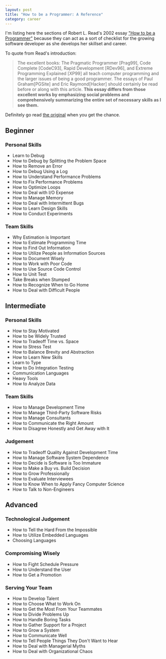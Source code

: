```yaml
---
layout: post  
title: "How to be a Programmer: A Reference"
category: career
---
```


I'm listing here the sections of Robert L. Read's 2002 essay ["How to be a Programmer"](http://samizdat.mines.edu/howto/HowToBeAProgrammer.html) because they can act as a sort of checklist for the growing software developer as she develops her skillset and career.

To quote from Read's introduction:

>The excellent books: The Pragmatic Programmer [Prag99], Code Complete [CodeC93], Rapid Development [RDev96], and Extreme Programming Explained [XP99] all teach computer programming and the larger issues of being a good programmer. The essays of Paul Graham[PGSite] and Eric Raymond[Hacker] should certainly be read before or along with this article. **This essay differs from those excellent works by emphasizing social problems and comprehensively summarizing the entire set of necessary skills as I see them.**

Definitely go read [the original](http://samizdat.mines.edu/howto/HowToBeAProgrammer.html) when you get the chance.

## Beginner

### Personal Skills

- Learn to Debug
- How to Debug by Splitting the Problem Space
- How to Remove an Error
- How to Debug Using a Log
- How to Understand Performance Problems
- How to Fix Performance Problems
- How to Optimize Loops
- How to Deal with I/O Expense
- How to Manage Memory
- How to Deal with Intermittent Bugs
- How to Learn Design Skills
- How to Conduct Experiments

### Team Skills

- Why Estimation is Important
- How to Estimate Programming Time
- How to Find Out Information
- How to Utilize People as Information Sources
- How to Document Wisely
- How to Work with Poor Code
- How to Use Source Code Control
- How to Unit Test
- Take Breaks when Stumped
- How to Recognize When to Go Home
- How to Deal with Difficult People

## Intermediate

### Personal Skills

- How to Stay Motivated
- How to be Widely Trusted
- How to Tradeoff Time vs. Space
- How to Stress Test
- How to Balance Brevity and Abstraction
- How to Learn New Skills
- Learn to Type
- How to Do Integration Testing
- Communication Languages
- Heavy Tools
- How to Analyze Data

### Team Skills
- How to Manage Development Time
- How to Manage Third-Party Software Risks
- How to Manage Consultants
- How to Communicate the Right Amount
- How to Disagree Honestly and Get Away with It

### Judgement
- How to Tradeoff Quality Against Development Time
- How to Manage Software System Dependence
- How to Decide is Software is Too Immature
- How to Make a Buy vs. Build Decision
- How to Grow Professionally
- How to Evaluate Interviewees
- How to Know When to Apply Fancy Computer Science
- How to Talk to Non-Engineers

## Advanced

### Technological Judgement

- How to Tell the Hard From the Impossible
- How to Utilize Embedded Languages
- Choosing Languages

### Compromising Wisely

- How to Fight Schedule Pressure
- How to Understand the User
- How to Get a Promotion

### Serving Your Team

- How to Develop Talent
- How to Choose What to Work On
- How to Get the Most From Your Teammates
- How to Divide Problems Up
- How to Handle Boring Tasks
- How to Gather Support for a Project
- How to Grow a System
- How to Communicate Well
- How to Tell People Things They Don't Want to Hear
- How to Deal with Managerial Myths
- How to Deal with Organizational Chaos
